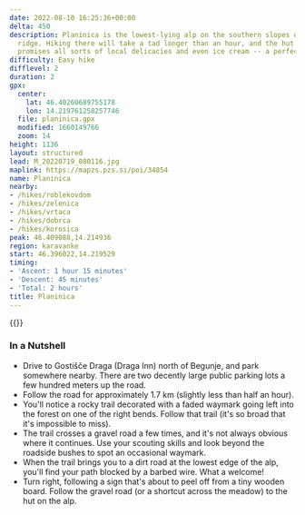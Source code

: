 ```yaml
---
date: 2022-08-10 16:25:36+00:00
delta: 450
description: Planinica is the lowest-lying alp on the southern slopes of Begunjščica
  ridge. Hiking there will take a tad longer than an hour, and the hut on the alp
  promises all sorts of local delicacies and even ice cream -- a perfect family hike.
difficulty: Easy hike
difflevel: 2
duration: 2
gpx:
  center:
    lat: 46.40260689755178
    lon: 14.219761258257746
  file: planinica.gpx
  modified: 1660149766
  zoom: 14
height: 1136
layout: structured
lead: M_20220719_080116.jpg
maplink: https://mapzs.pzs.si/poi/34854
name: Planinica
nearby:
- /hikes/roblekovdom
- /hikes/zelenica
- /hikes/vrtaca
- /hikes/dobrca
- /hikes/korosica
peak: 46.409088,14.214936
region: karavanke
start: 46.396022,14.219529
timing:
- 'Ascent: 1 hour 15 minutes'
- 'Descent: 45 minutes'
- 'Total: 2 hours'
title: Planinica
---
```

{{<hike-details description="yes">}}

### In a Nutshell

* Drive to Gostišče Draga (Draga Inn) north of Begunje, and park somewhere nearby. There are two decently large public parking lots a few hundred meters up the road.
* Follow the road for approximately 1.7 km (slightly less than half an hour).
* You'll notice a rocky trail decorated with a faded waymark going left into the forest on one of the right bends. Follow that trail (it's so broad that it's impossible to miss).
* The trail crosses a gravel road a few times, and it's not always obvious where it continues. Use your scouting skills and look beyond the roadside bushes to spot an occasional waymark.
* When the trail brings you to a dirt road at the lowest edge of the alp, you'll find your path blocked by a barbed wire. What a welcome!
* Turn right, following a sign that's about to peel off from a tiny wooden board. Follow the gravel road (or a shortcut across the meadow) to the hut on the alp.

